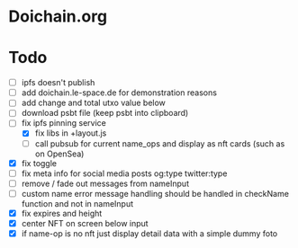 # Doichain.org

# Todo
- [ ] ipfs doesn't publish
- [ ] add doichain.le-space.de for demonstration reasons
- [ ] add change and total utxo value below
- [ ] download psbt file (keep psbt into clipboard)
- [ ] fix ipfs pinning service
  - [x] fix libs in +layout.js
  - [ ] call pubsub for current name_ops and display as nft cards (such as on OpenSea)
- [x] fix toggle 
- [ ] fix meta info for social media posts og:type twitter:type
- [ ] remove / fade out messages from nameInput
- [ ] custom name error message handling should be handled in checkName function and not in nameInput
- [x] fix expires and height
- [x] center NFT on screen below input
- [x] if name-op is no nft just display detail data with a simple dummy foto